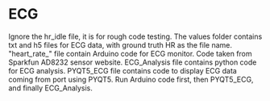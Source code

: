 # ECG
Ignore the hr_idle file, it is for rough code testing.
The values folder contains txt and h5 files for ECG data,
with ground truth HR as the file name.
"heart_rate_" file contain Arduino code for ECG monitor. Code taken from Sparkfun AD8232 sensor website.
ECG_Analysis file contains python code for ECG analysis.
PYQT5_ECG file contains code to display ECG data coming from port using PYQT5.
Run Arduino code first, then PYQT5_ECG, and finally ECG_Analysis.
